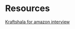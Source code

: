 # Resources
[Kraftshala for amazon interview](https://kraftshala.com/what-questions-to-expect-in-amazon-interview/)
